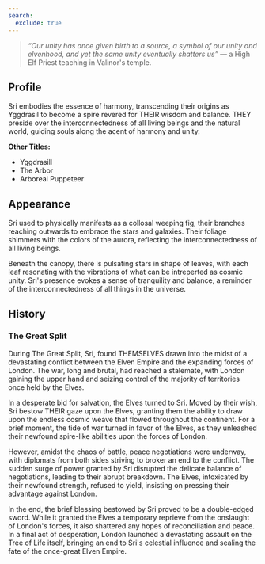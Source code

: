 ```yaml
---
search:
  exclude: true
---
```


> *“Our unity has once given birth to a source, a symbol of our unity and elvenhood, and yet the same unity eventually shatters us”* — a High Elf Priest teaching in Valinor's temple.

## Profile

Sri embodies the essence of harmony, transcending their origins as Yggdrasil to become a spire revered for THEIR wisdom and balance. THEY preside over the interconnectedness of all living beings and the natural world, guiding souls along the acent of harmony and unity.

**Other Titles:**

- Yggdrasill
- The Arbor
- Arboreal Puppeteer

## Appearance

Sri used to physically manifests as a collosal weeping fig, their branches reaching outwards to embrace the stars and galaxies. Their foliage shimmers with the colors of the aurora, reflecting the interconnectedness of all living beings. 

Beneath the canopy, there is pulsating stars in shape of leaves, with each leaf resonating with the vibrations of what can be intreperted as cosmic unity. Sri's presence evokes a sense of tranquility and balance, a reminder of the interconnectedness of all things in the universe.

## History

### The Great Split

During The Great Split, Sri, found THEMSELVES drawn into the midst of a devastating conflict between the Elven Empire and the expanding forces of London. The war, long and brutal, had reached a stalemate, with London gaining the upper hand and seizing control of the majority of territories once held by the Elves.

In a desperate bid for salvation, the Elves turned to Sri. Moved by their wish, Sri bestow THEIR gaze upon the Elves, granting them the ability to draw upon the endless cosmic weave that flowed throughout the continent. For a brief moment, the tide of war turned in favor of the Elves, as they unleashed their newfound spire-like abilities upon the forces of London.

However, amidst the chaos of battle, peace negotiations were underway, with diplomats from both sides striving to broker an end to the conflict. The sudden surge of power granted by Sri disrupted the delicate balance of negotiations, leading to their abrupt breakdown. The Elves, intoxicated by their newfound strength, refused to yield, insisting on pressing their advantage against London.

In the end, the brief blessing bestowed by Sri proved to be a double-edged sword. While it granted the Elves a temporary reprieve from the onslaught of London's forces, it also shattered any hopes of reconciliation and peace. In a final act of desperation, London launched a devastating assault on the Tree of Life itself, bringing an end to Sri's celestial influence and sealing the fate of the once-great Elven Empire.